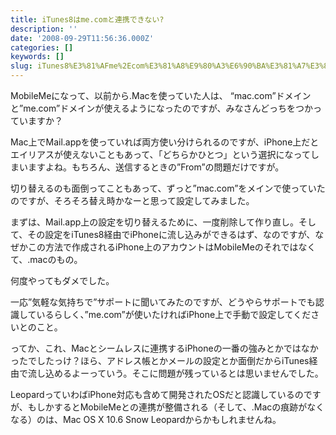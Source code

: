```yaml
---
title: iTunes8はme.comと連携できない?
description: ''
date: '2008-09-29T11:56:36.000Z'
categories: []
keywords: []
slug: iTunes8%E3%81%AFme%2Ecom%E3%81%A8%E9%80%A3%E6%90%BA%E3%81%A7%E3%81%8D%E3%81%AA%E3%81%84%3F
---
```

MobileMeになって、以前から.Macを使っていた人は、 “mac.com”ドメインと”me.com”ドメインが使えるようになったのですが、みなさんどっちをつかっていますか？

Mac上でMail.appを使っていれば両方使い分けられるのですが、iPhone上だとエイリアスが使えないこともあって、「どちらかひとつ」という選択になってしまいますよね。もちろん、送信するときの”From”の問題だけですが。

切り替えるのも面倒ってこともあって、ずっと”mac.com”をメインで使っていたのですが、そろそろ替え時かなーと思って設定してみました。

まずは、Mail.app上の設定を切り替えるために、一度削除して作り直し。そして、その設定をiTunes8経由でiPhoneに流し込みができるはず、なのですが、なぜかこの方法で作成されるiPhone上のアカウントはMobileMeのそれではなくて、.macのもの。

何度やってもダメでした。

一応”気軽な気持ちで”サポートに聞いてみたのですが、どうやらサポートでも認識しているらしく、”me.com”が使いたければiPhone上で手動で設定してくださいとのこと。

ってか、これ、Macとシームレスに連携するiPhoneの一番の強みとかではなかったでしたっけ？ほら、アドレス帳とかメールの設定とか面倒だからiTunes経由で流し込めるよーっていう。そこに問題が残っているとは思いませんでした。

LeopardっていわばiPhone対応も含めて開発されたOSだと認識しているのですが、もしかするとMobileMeとの連携が整備される（そして、.Macの痕跡がなくなる）のは、Mac OS X 10.6 Snow Leopardからかもしれませんね。